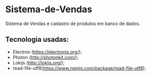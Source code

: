 # Sistema-de-Vendas
Sistema de Vendas e cadastro de produtos em banco de dados.


## Tecnologia usadas:
- Electron (https://electronjs.org/);
- Photon (http://photonkit.com/);
- Lokijs (http://lokijs.org/);
- read-file-utf8(https://www.npmjs.com/package/read-file-utf8);
